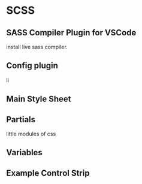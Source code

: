 # SCSS

## SASS Compiler Plugin for VSCode
install live sass compiler.
## Config plugin
li

## Main Style Sheet

## Partials
little modules of css

## Variables

## Example Control Strip
